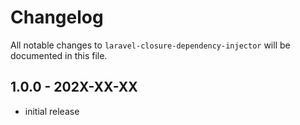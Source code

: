 # Changelog

All notable changes to `laravel-closure-dependency-injector` will be documented in this file.

## 1.0.0 - 202X-XX-XX

- initial release
